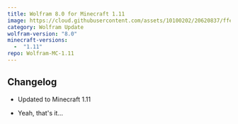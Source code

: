 ```yaml
---
title: Wolfram 8.0 for Minecraft 1.11
image: https://cloud.githubusercontent.com/assets/10100202/20620837/ffe1b6bc-b2fb-11e6-9d69-81e1684019a4.jpg
category: Wolfram Update
wolfram-version: "8.0"
minecraft-versions:
  -  "1.11"
repo: Wolfram-MC-1.11
---
```

## Changelog

- Updated to Minecraft 1.11

- Yeah, that's it...
